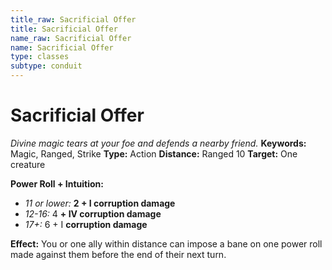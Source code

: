 ```yaml
---
title_raw: Sacrificial Offer
title: Sacrificial Offer
name_raw: Sacrificial Offer
name: Sacrificial Offer
type: classes
subtype: conduit
---
```


# Sacrificial Offer

*Divine magic tears at your foe and defends a nearby friend.* **Keywords:** Magic, Ranged, Strike **Type:** Action **Distance:** Ranged 10 **Target:** One creature

**Power Roll + Intuition:**

- *11 or lower:* **2 + I corruption damage**
- *12-16:* 4 **+ IV corruption damage**
- *17+:* 6 + I **corruption damage**

**Effect:** You or one ally within distance can impose a bane on one power roll made against them before the end of their next turn.
